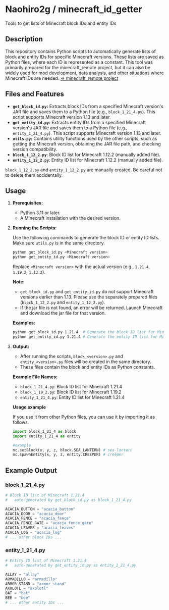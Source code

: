 # Naohiro2g / minecraft_id_getter

Tools to get lists of Minecraft block IDs and entity IDs

## Description

This repository contains Python scripts to automatically generate lists of block and entity IDs for specific Minecraft versions. These lists are saved as Python files, where each ID is represented as a constant. This tool was primarily prepared for the minecraft_remote project, but it can also be widely used for mod development, data analysis, and other situations where Minecraft IDs are needed. [=> minecraft_remote project](https://github.com/Naohiro2g/minecraft_remote)

## Files and Features

- **`get_block_id.py`:**
  Extracts block IDs from a specified Minecraft version's JAR file and saves them to a Python file (e.g., `block_1_21_4.py`). This script supports Minecraft version 1.13 and later.
- **`get_entity_id.py`:**
  Extracts entity IDs from a specified Minecraft version's JAR file and saves them to a Python file (e.g., `entity_1_21_4.py`). This script supports Minecraft version 1.13 and later.
- **`utils.py`:**
  Contains utility functions used by the other scripts, such as getting the Minecraft version, obtaining the JAR file path, and checking version compatibility.
- **`block_1_12_2.py`**: Block ID list for Minecraft 1.12.2 (manually added file).
- **`entity_1_12_2.py`**: Entity ID list for Minecraft 1.12.2 (manually added file).

`block_1_12_2.py` and `entity_1_12_2.py` are manually created. Be careful not to delete them accidentally.

## Usage

1. **Prerequisites:**
    - Python 3.11 or later.
    - A Minecraft installation with the desired version.

2. **Running the Scripts:**

    Use the following commands to generate the block ID or entity ID lists. Make sure `utils.py` is in the same directory.

    ```bash
    python get_block_id.py <Minecraft version>
    python get_entity_id.py <Minecraft version>
    ```

    Replace `<Minecraft version>` with the actual version (e.g., `1.21.4`, `1.19.2`, `1.13.2`).

    **Note:**
    - `get_block_id.py` and `get_entity_id.py` do not support Minecraft versions earlier than 1.13. Please use the separately prepared files (`block_1_12_2.py` and `entity_1_12_2.py`).
    - If the jar file is not found, an error will be returned. Launch Minecraft and download the jar file for that version.

    **Examples:**

    ```bash
    python get_block_id.py 1.21.4  # Generate the block ID list for Minecraft 1.21.4
    python get_entity_id.py 1.21.4 # Generate the entity ID list for Minecraft 1.21.4
    ```

3. **Output:**

    - After running the scripts, `block_<version>.py` and `entity_<version>.py` files will be created in the same directory.
    - These files contain the block and entity IDs as Python constants.

    **Example File Names:**

    - `block_1_21_4.py`: Block ID list for Minecraft 1.21.4
    - `block_1_19_2.py`: Block ID list for Minecraft 1.19.2
    - `entity_1_21_4.py`: Entity ID list for Minecraft 1.21.4

    **Usage example**

    If you use it from other Python files, you can use it by importing it as follows.

    ```python
    import block_1_21_4 as block
    import entity_1_21_4 as entity

    #example
    mc.setBlock(x, y, z, block.SEA_LANTERN) # sea_lantern
    mc.spawnEntity(x, y, z, entity.CREEPER) # creeper
    ```

## Example Output

### block_1_21_4.py

```python
# Block ID list of Minecraft 1.21.4
#   auto-generated by get_block_id.py as block_1_21_4.py

ACACIA_BUTTON = "acacia_button"
ACACIA_DOOR = "acacia_door"
ACACIA_FENCE = "acacia_fence"
ACACIA_FENCE_GATE = "acacia_fence_gate"
ACACIA_LEAVES = "acacia_leaves"
ACACIA_LOG = "acacia_log"
# ... other block IDs ...
```

### entity_1_21_4.py

```python
# Entity ID list of Minecraft 1.21.4
#   auto-generated by get_entity_id.py as entity_1_21_4.py

ALLAY = "allay"
ARMADILLO = "armadillo"
ARMOR_STAND = "armor_stand"
AXOLOTL = "axolotl"
BAT = "bat"
BEE = "bee"
# ... other entity IDs ...
```
